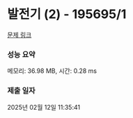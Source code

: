 # 발전기 (2) - 195695/1 

[문제 링크](https://level.goorm.io/exam/195695/%EB%B0%9C%EC%A0%84%EA%B8%B0-2/quiz/1) 

### 성능 요약

메모리: 36.98 MB, 시간: 0.28 ms

### 제출 일자

2025년 02월 12일 11:35:41

